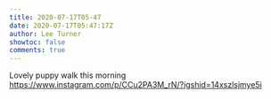 ```yaml
---
title: 2020-07-17T05-47
date: 2020-07-17T05:47:17Z
author: Lee Turner
showtoc: false
comments: true
---
```


Lovely puppy walk this morning https://www.instagram.com/p/CCu2PA3M_rN/?igshid=14xszlsjmye5i

